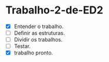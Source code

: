 # Trabalho-2-de-ED2

- [x] Entender o trabalho.
- [ ] Definir as estruturas.
- [ ] Dividir os trabalhos.
- [ ] Testar.
- [x] trabalho pronto.
